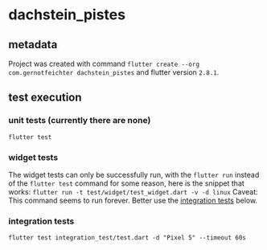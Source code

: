 # dachstein_pistes

## metadata

Project was created with command
`flutter create --org com.gernotfeichter dachstein_pistes`
and flutter version `2.8.1`.

## test execution

### unit tests (currently there are none)
`flutter test`

### widget tests
The widget tests can only be successfully run, with the `flutter run` instead of the `flutter test`
command for some reason, here is the snippet that works:
`flutter run -t test/widget/test_widget.dart -v -d linux`
Caveat: This command seems to run forever.
Better use the [integration tests](#integration-tests) below.

### integration tests
`flutter test integration_test/test.dart -d "Pixel 5" --timeout 60s`
